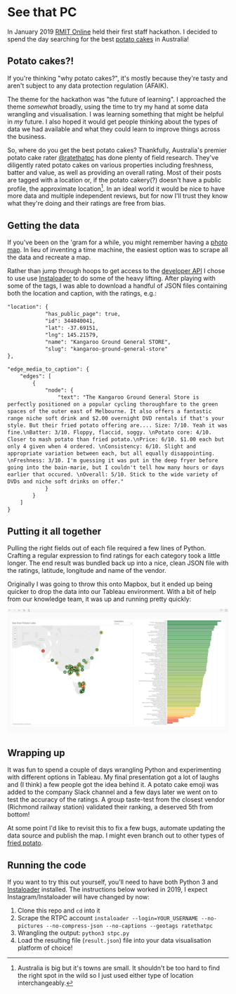 # See that PC

In January 2019 [RMIT Online](https://online.rmit.edu.au) held their first staff hackathon. I decided to spend the day searching for the best [potato cakes](https://en.wikipedia.org/wiki/Potato_cake#In_Australia,_England,_and_Scotland) in Australia!

## Potato cakes?!

If you're thinking "why potato cakes?", it's mostly because they're tasty and aren't subject to any data protection regulation (AFAIK). 

The theme for the hackathon was "the future of learning". I approached the theme _somewhat_ broadly, using the time to try my hand at some data wrangling and visualisation. I was learning something that might be helpful in _my_ future. I also hoped it would get people thinking about the types of data we had available and what they could learn to improve things across the business. 

So, where do you get the best potato cakes? Thankfully, Australia's premier potato cake rater [@ratethatpc](https://www.instagram.com/ratethatpc/) has done plenty of field research. They've diligently rated potato cakes on various properties including freshness, batter and value, as well as providing an overall rating. Most of their posts are tagged with a location or, if the potato cakery(?) doesn't have a public profile, the approximate location[^1]. In an ideal world it would be nice to have more data and multiple independent reviews, but for now I'll trust they know what they're doing and their ratings are free from bias.

## Getting the data

If you've been on the 'gram for a while, you might remember having a [photo map](https://mashable.com/2016/09/06/instagram-kills-photo-maps/). In lieu of inventing a time machine, the easiest option was to scrape all the data and recreate a map.

Rather than jump through hoops to get access to the [developer API](https://www.instagram.com/developer/) I chose to use use [Instaloader](https://instaloader.github.io/) to do some of the heavy lifting. After playing with some of the tags, I was able to download a handful of JSON files containing both the location and caption, with the ratings, e.g.:

```
"location": {
            "has_public_page": true,
            "id": 344040041,
            "lat": -37.69151,
            "lng": 145.21579,
            "name": "Kangaroo Ground General STORE",
            "slug": "kangaroo-ground-general-store"
},
```

```
"edge_media_to_caption": {
    "edges": [
        {
            "node": {
                "text": "The Kangaroo Ground General Store is perfectly positioned on a popular cycling thoroughfare to the green spaces of the outer east of Melbourne. It also offers a fantastic range niche soft drink and $2.00 overnight DVD rentals if that's your style. But their fried potato offering are.... Size: 7/10. Yeah it was fine.\nBatter: 3/10. Floppy, flaccid, soggy. \nPotato core: 4/10. Closer to mash potato than fried potato.\nPrice: 6/10. $1.00 each but only 4 given when 4 ordered. \nConsistency: 6/10. Slight and appropriate variation between each, but all equally disappointing. \nFreshness: 3/10. I'm guessing it was put in the deep fryer before going into the bain-marie, but I couldn't tell how many hours or days earlier that occured. \nOverall: 5/10. Stick to the wide variety of DVDs and niche soft drinks on offer."
            }
        }
    ]
}
```

## Putting it all together

Pulling the right fields out of each file required a few lines of Python. Crafting a regular expression to find ratings for each category took a little longer. The end result was bundled back up into a nice, clean JSON file with the ratings, latitude, longitude and name of the vendor. 

Originally I was going to throw this onto Mapbox, but it ended up being quicker to drop the data into our Tableau environment. With a bit of help from our knowledge team, it was up and running pretty quickly:

![Location of potato cake vendors plotted on a map of Australia](stpc.png)

## Wrapping up

It was fun to spend a couple of days wrangling Python and experimenting with different options in Tableau. My final presentation got a lot of laughs and (I think) a few people got the idea behind it. A potato cake emoji was added to the company Slack channel and a few days later we went on to test the accuracy of the ratings. A group taste-test from the closest vendor (Richmond railway station) validated their ranking, a deserved 5th from bottom! 

At some point I'd like to revisit this to fix a few bugs, automate updating the data source and publish the map. I might even branch out to other types of [fried potato](https://www.instagram.com/mips_chips/). 

## Running the code

If you want to try this out yourself, you'll need to have both Python 3 and [Instaloader](https://instaloader.github.io/) installed. The instructions below worked in 2019, I expect Instagram/Instaloader will have changed by now:

1. Clone this repo and `cd` into it
2. Scrape the RTPC account `instaloader --login=YOUR_USERNAME --no-pictures --no-compress-json --no-captions --geotags ratethatpc`
3. Wrangling the output: `python3 stpc.py`
4. Load the resulting file (`result.json`) file into your data visualisation platform of choice!

[^1]: Australia is big but it's towns are small. It shouldn't be too hard to find the right spot in the wild so I just used either type of location interchangeably.
